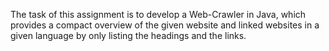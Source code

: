 The task of this assignment is to develop a Web-Crawler in Java, which provides a compact overview of the given website and linked websites in a given language by only listing the headings and the links.